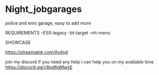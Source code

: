 # Night_jobgarages
police and ems garage, easy to add more

REQUIREMENTS
-ESX-legacy
-bt-target
-nh-menu

SHOWCASE

https://streamable.com/jtydyd

join my discord if you need any help i can help you on my avaliable time https://discord.gg/c6pd6gMwsE
